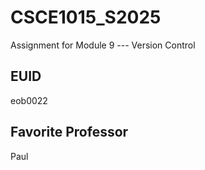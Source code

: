 # CSCE1015_S2025

Assignment for Module 9 --- Version Control

## EUID
eob0022
## Favorite Professor
Paul
